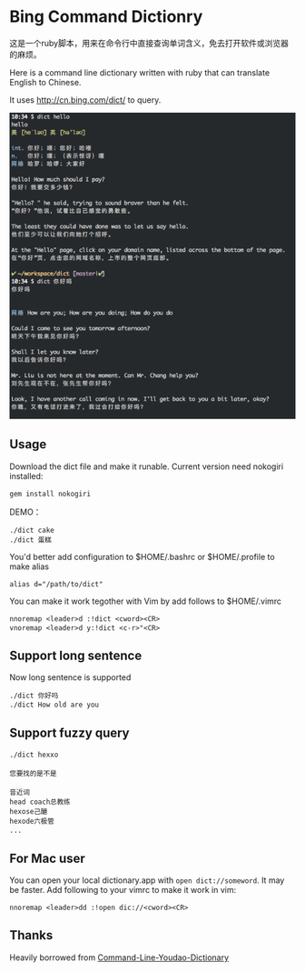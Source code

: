 # Bing Command Dictionry

这是一个ruby脚本，用来在命令行中直接查询单词含义，免去打开软件或浏览器的麻烦。

Here is a command line dictionary written with ruby that can
translate English to Chinese.

It uses http://cn.bing.com/dict/ to query.

![DEMO ](./dict.png)

## Usage
Download the dict file and make it runable.
Current version need nokogiri installed:

    gem install nokogiri

DEMO：

    ./dict cake
    ./dict 蛋糕

You'd better add configuration to $HOME/.bashrc or $HOME/.profile to make alias

    alias d="/path/to/dict"

You can make it work tegother with Vim by add follows to $HOME/.vimrc

    nnoremap <leader>d :!dict <cword><CR>
    vnoremap <leader>d y:!dict <c-r>"<CR>

## Support long sentence
Now long sentence is supported

    ./dict 你好吗
    ./dict How old are you

## Support fuzzy query

    ./dict hexxo

    您要找的是不是

    音近词
    head coach总教练
    hexose己醣
    hexode六极管
    ...

## For Mac user
You can open your local dictionary.app with `open dict://someword`. It may be faster.
Add following to your vimrc to make it work in vim:

    nnoremap <leader>dd :!open dic://<cword><CR>

## Thanks
Heavily borrowed from [Command-Line-Youdao-Dictionary](https://github.com/qhwa/Command-Line-Youdao-Dictionary)
